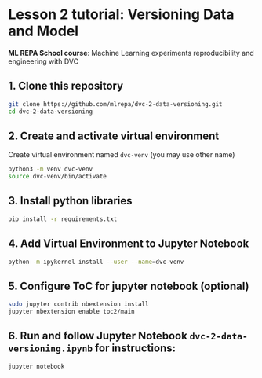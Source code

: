 # Lesson 2 tutorial: Versioning Data and Model 
**ML REPA School course**: Machine Learning experiments reproducibility and engineering with DVC

## 1. Clone this repository

```bash
git clone https://github.com/mlrepa/dvc-2-data-versioning.git
cd dvc-2-data-versioning
```

## 2. Create and activate virtual environment

Create virtual environment named `dvc-venv` (you may use other name)
```bash
python3 -m venv dvc-venv
source dvc-venv/bin/activate
```

## 3. Install python libraries

```bash
pip install -r requirements.txt
```

    
## 4. Add Virtual Environment to Jupyter Notebook

```bash
python -m ipykernel install --user --name=dvc-venv
``` 

## 5. Configure ToC for jupyter notebook (optional)

```bash
sudo jupyter contrib nbextension install
jupyter nbextension enable toc2/main
```

## 6. Run and follow Jupyter Notebook `dvc-2-data-versioning.ipynb` for instructions:

```bash
jupyter notebook
```
